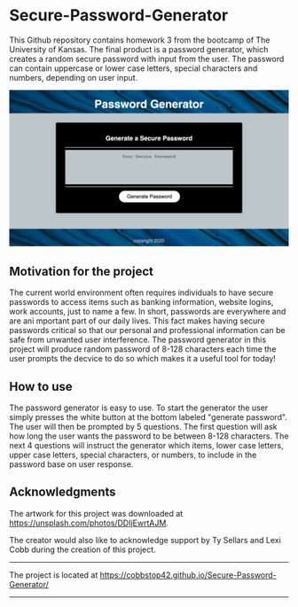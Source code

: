 # Secure-Password-Generator
This Github repository contains homework 3 from the bootcamp of The University of Kansas.  The final product is a password generator, which creates a random secure password with input from the user.  The password can contain uppercase or lower case letters, special characters and numbers, depending on user input.  

![text](./assets/images/Password-Generator.png)

## Motivation for the project
The current world environment often requires individuals to have secure passwords to access items such as banking information, website logins, work accounts, just to name a few.  In short, passwords are everywhere and are ani mportant part of our daily lives.  This fact makes having secure passwords critical so that our personal and professional information can be safe from unwanted user interference.  The password generator in this project will produce random password of 8-128 characters each time the user prompts the decvice to do so which makes it a useful tool for today!

## How to use
The password generator is easy to use.  To start the generator the user simply presses the white button at the bottom labeled "generate password".  The user will then be prompted by 5 questions.  The first question will ask how long the user wants the password to be between 8-128 characters.  The next 4 questions will instruct the generator which items, lower case letters, upper case letters, special characters, or numbers, to include in the password base on user response.  

## Acknowledgments
The artwork for this project was downloaded at https://unsplash.com/photos/DDIjEwrtAJM.

The creator would also like to acknowledge support by Ty Sellars and Lexi Cobb during the creation of this project.  

***
The project is located at https://cobbstop42.github.io/Secure-Password-Generator/
***
